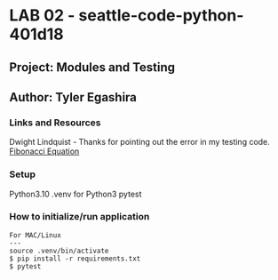 # LAB 02 - seattle-code-python-401d18

## Project: Modules and Testing

## Author: Tyler Egashira

### Links and Resources

Dwight Lindquist - Thanks for pointing out the error in my testing code. 
[Fibonacci Equation](https://en.wikipedia.org/wiki/Fibonacci_number)

### Setup

Python3.10
.venv for Python3
pytest

### How to initialize/run application

    For MAC/Linux
    ---
    source .venv/bin/activate
    $ pip install -r requirements.txt
    $ pytest
    
